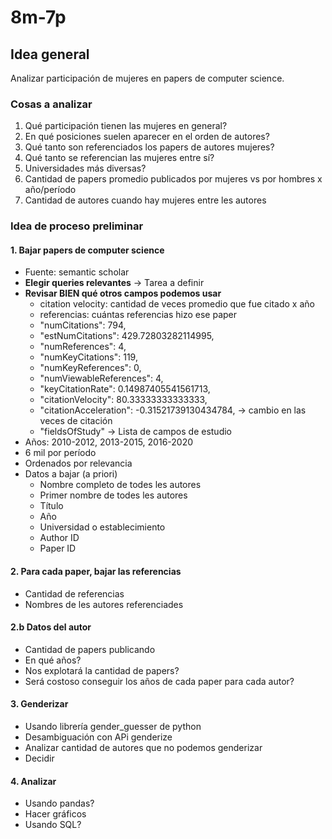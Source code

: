 # 8m-7p

## Idea general

Analizar participación de mujeres en papers de computer science.

### Cosas a analizar
1. Qué participación tienen las mujeres en general?
2. En qué posiciones suelen aparecer en el orden de autores?
3. Qué tanto son referenciados los papers de autores mujeres?
4. Qué tanto se referencian las mujeres entre sí?
5. Universidades más diversas?
6. Cantidad de papers promedio publicados por mujeres vs por hombres x año/período
7. Cantidad de autores cuando hay mujeres entre les autores

### Idea de proceso preliminar
#### 1. Bajar papers de computer science
  * Fuente: semantic scholar
  * **Elegir queries relevantes** -> Tarea a definir
  * **Revisar BIEN qué otros campos podemos usar**
    * citation velocity: cantidad de veces promedio que fue citado x año
    * referencias: cuántas referencias hizo ese paper
    * "numCitations": 794,
    * "estNumCitations": 429.72803282114995,
    * "numReferences": 4,
    * "numKeyCitations": 119,
    * "numKeyReferences": 0,
    * "numViewableReferences": 4,
    * "keyCitationRate": 0.14987405541561713,
    * "citationVelocity": 80.33333333333333,
    * "citationAcceleration": -0.31521739130434784, -> cambio en las veces de citación
    * "fieldsOfStudy" -> Lista de campos de estudio
  * Años: 2010-2012, 2013-2015, 2016-2020
  * 6 mil por período
  * Ordenados por relevancia
  * Datos a bajar (a priori)
    * Nombre completo de todes les autores
    * Primer nombre de todes les autores
    * Título
    * Año
    * Universidad o establecimiento
    * Author ID
    * Paper ID
    
#### 2. Para cada paper, bajar las referencias
  * Cantidad de referencias
  * Nombres de les autores referenciades

#### 2.b Datos del autor
 * Cantidad de papers publicando
 * En qué años?
  * Nos explotará la cantidad de papers? 
  * Será costoso conseguir los años de cada paper para cada autor?
  
#### 3. Genderizar
  * Usando librería gender_guesser de python
  * Desambiguación con APi genderize
  * Analizar cantidad de autores que no podemos genderizar
  * Decidir
  
#### 4. Analizar
  * Usando pandas?
  * Hacer gráficos
  * Usando SQL?
